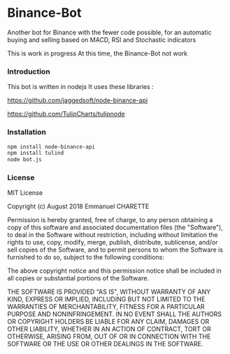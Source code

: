 # Binance-Bot
Another bot for Binance with the fewer code possible, for an automatic buying and selling based on MACD, RSI and Stochastic indicators

This is work in progress
At this time, the Binance-Bot not work

### Introduction
This bot is written in nodejs
It uses these libraries :

https://github.com/jaggedsoft/node-binance-api

https://github.com/TulipCharts/tulipnode

### Installation

```bash
npm install node-binance-api
npm install tulind
node bot.js
```

### License

MIT License

Copyright (c) August 2018 Emmanuel CHARETTE

Permission is hereby granted, free of charge, to any person obtaining a copy
of this software and associated documentation files (the "Software"), to deal
in the Software without restriction, including without limitation the rights
to use, copy, modify, merge, publish, distribute, sublicense, and/or sell
copies of the Software, and to permit persons to whom the Software is
furnished to do so, subject to the following conditions:

The above copyright notice and this permission notice shall be included in all
copies or substantial portions of the Software.

THE SOFTWARE IS PROVIDED "AS IS", WITHOUT WARRANTY OF ANY KIND, EXPRESS OR
IMPLIED, INCLUDING BUT NOT LIMITED TO THE WARRANTIES OF MERCHANTABILITY,
FITNESS FOR A PARTICULAR PURPOSE AND NONINFRINGEMENT. IN NO EVENT SHALL THE
AUTHORS OR COPYRIGHT HOLDERS BE LIABLE FOR ANY CLAIM, DAMAGES OR OTHER
LIABILITY, WHETHER IN AN ACTION OF CONTRACT, TORT OR OTHERWISE, ARISING FROM,
OUT OF OR IN CONNECTION WITH THE SOFTWARE OR THE USE OR OTHER DEALINGS IN THE
SOFTWARE.

